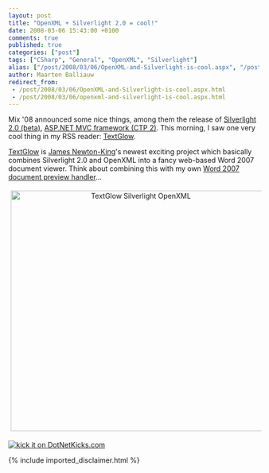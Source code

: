 ```yaml
---
layout: post
title: "OpenXML + Silverlight 2.0 = cool!"
date: 2008-03-06 15:43:00 +0100
comments: true
published: true
categories: ["post"]
tags: ["CSharp", "General", "OpenXML", "Silverlight"]
alias: ["/post/2008/03/06/OpenXML-and-Silverlight-is-cool.aspx", "/post/2008/03/06/openxml-and-silverlight-is-cool.aspx"]
author: Maarten Balliauw
redirect_from:
 - /post/2008/03/06/OpenXML-and-Silverlight-is-cool.aspx.html
 - /post/2008/03/06/openxml-and-silverlight-is-cool.aspx.html
---
```

<p>
Mix &#39;08 announced some nice things, among them the release of <a href="http://silverlight.net/" target="_blank">Silverlight 2.0 (beta)</a>, <a href="http://www.asp.net/mvc" target="_blank">ASP.NET MVC framework (CTP 2)</a>. This morning, I saw one very cool thing in my RSS reader: <a href="http://james.newtonking.com/archive/2008/03/06/silverlight-2-0-ooxml-textglow.aspx" target="_blank">TextGlow</a>.
</p>
 
<p>
<a href="http://www.textglow.net/" target="_blank">TextGlow</a> is <a href="http://james.newtonking.com/" target="_blank">James Newton-King</a>&#39;s newest exciting project which basically combines Silverlight 2.0 and OpenXML into a fancy web-based Word 2007 document viewer. Think about combining this with my own <a href="/post/2008/01/Preview-Word-files-(docx)-in-HTML-using-ASPNET-OpenXML-and-LINQ-to-XML.aspx" target="_blank">Word 2007 document preview handler</a>...
</p>
 
<p align="center">
<a href="/images/WindowsLiveWriter/OpenXMLSilverlight2.0cool_DAAE/image_6.png"><img style="border: 0px none ; margin: 5px" src="/images/WindowsLiveWriter/OpenXMLSilverlight2.0cool_DAAE/image_thumb_2.png" border="0" alt="TextGlow Silverlight OpenXML" width="507" height="484" /></a> 
</p>
 
<p>
<a href="http://www.dotnetkicks.com/kick/?url=/post/2008/03/OpenXML-2b-Silverlight-20-3d-cool%21.aspx&amp;title=OpenXML%20+%20Silverlight%202.0%20=%20cool%21">
<img src="http://www.dotnetkicks.com/Services/Images/KickItImageGenerator.ashx?url=/post/2008/03/OpenXML-2b-Silverlight-20-3d-cool!.aspx" border="0" alt="kick it on DotNetKicks.com" />
</a>
</p>

{% include imported_disclaimer.html %}
